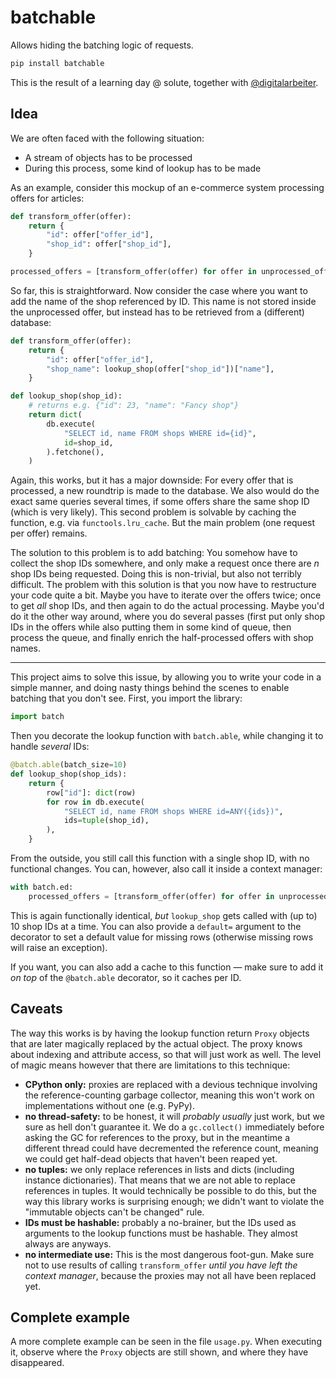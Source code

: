 # batchable

Allows hiding the batching logic of requests.

```bash
pip install batchable
```

This is the result of a learning day @ solute, together with
[@digitalarbeiter](https://github.com/digitalarbeiter).

## Idea

We are often faced with the following situation:

- A stream of objects has to be processed
- During this process, some kind of lookup has to be made

As an example, consider this mockup of an e-commerce system processing offers
for articles:

```python
def transform_offer(offer):
    return {
        "id": offer["offer_id"],
        "shop_id": offer["shop_id"],
    }

processed_offers = [transform_offer(offer) for offer in unprocessed_offers]
```

So far, this is straightforward. Now consider the case where you want to add
the name of the shop referenced by ID. This name is not stored inside the
unprocessed offer, but instead has to be retrieved from a (different) database:

```python
def transform_offer(offer):
    return {
        "id": offer["offer_id"],
        "shop_name": lookup_shop(offer["shop_id"])["name"],
    }

def lookup_shop(shop_id):
    # returns e.g. {"id": 23, "name": "Fancy shop"}
    return dict(
        db.execute(
            "SELECT id, name FROM shops WHERE id={id}",
            id=shop_id,
        ).fetchone(),
    )
```

Again, this works, but it has a major downside: For every offer that is
processed, a new roundtrip is made to the database. We also would do the exact
same queries several times, if some offers share the same shop ID (which is
very likely). This second problem is solvable by caching the function, e.g. via
`functools.lru_cache`. But the main problem (one request per offer) remains.

The solution to this problem is to add batching: You somehow have to collect
the shop IDs somewhere, and only make a request once there are _n_ shop IDs
being requested. Doing this is non-trivial, but also not terribly difficult.
The problem with this solution is that you now have to restructure your code
quite a bit. Maybe you have to iterate over the offers twice; once to get _all_
shop IDs, and then again to do the actual processing. Maybe you'd do it the
other way around, where you do several passes (first put only shop IDs in the
offers while also putting them in some kind of queue, then process the queue,
and finally enrich the half-processed offers with shop names.

------

This project aims to solve this issue, by allowing you to write your code in a
simple manner, and doing nasty things behind the scenes to enable batching that
you don't see. First, you import the library:

```python
import batch
```

Then you decorate the lookup function with `batch.able`, while changing
it to handle _several_ IDs:

```python
@batch.able(batch_size=10)
def lookup_shop(shop_ids):
    return {
        row["id"]: dict(row)
        for row in db.execute(
            "SELECT id, name FROM shops WHERE id=ANY({ids})",
            ids=tuple(shop_id),
        ),
    }
```

From the outside, you still call this function with a single shop ID, with no
functional changes. You can, however, also call it inside a context manager:

```python
with batch.ed:
    processed_offers = [transform_offer(offer) for offer in unprocessed_offers]
```

This is again functionally identical, _but_ `lookup_shop` gets called with (up
to) 10 shop IDs at a time. You can also provide a `default=` argument to the
decorator to set a default value for missing rows (otherwise missing rows will
raise an exception).

If you want, you can also add a cache to this function — make sure to add it
_on top_ of the `@batch.able` decorator, so it caches per ID.


## Caveats

The way this works is by having the lookup function return `Proxy` objects that
are later magically replaced by the actual object. The proxy knows about
indexing and attribute access, so that will just work as well. The level of
magic means however that there are limitations to this technique:

- **CPython only:** proxies are replaced with a devious technique involving the
  reference-counting garbage collector, meaning this won't work on
  implementations without one (e.g. PyPy).
- **no thread-safety:** to be honest, it will _probably usually_ just work, but
  we sure as hell don't guarantee it. We do a `gc.collect()` immediately before
  asking the GC for references to the proxy, but in the meantime a different
  thread could have decremented the reference count, meaning we could get
  half-dead objects that haven't been reaped yet.
- **no tuples:** we only replace references in lists and dicts (including
  instance dictionaries). That means that we are not able to replace references
  in tuples. It would technically be possible to do this, but the way this
  library works is surprising enough; we didn't want to violate the "immutable
  objects can't be changed" rule.
- **IDs must be hashable:** probably a no-brainer, but the IDs used as
  arguments to the lookup functions must be hashable. They almost always are
  anyways.
- **no intermediate use:** This is the most dangerous foot-gun. Make sure not
  to use results of calling `transform_offer` _until you have left the context
  manager_, because the proxies may not all have been replaced yet.


## Complete example

A more complete example can be seen in the file `usage.py`. When executing it,
observe where the `Proxy` objects are still shown, and where they have
disappeared.

